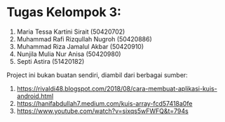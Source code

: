 # Tugas Kelompok 3:
 1. Maria Tessa Kartini Sirait (50420702)
 2. Muhammad Rafi Rizqullah Nugroh (50420886)
 3. Muhammad Riza Jamalul Akbar (50420910)
 4. Nunjila Mulia Nur Anisa (50420980)
 5. Septi Astira (51420182)


 Project ini bukan buatan sendiri, diambil dari berbagai sumber:
1. https://rivaldi48.blogspot.com/2018/08/cara-membuat-aplikasi-kuis-android.html
2. https://hanifabdullah7.medium.com/kuis-array-fcd57418a0fe
3. https://www.youtube.com/watch?v=sixqs5wFWFQ&t=794s
